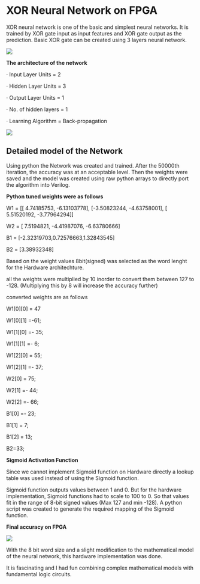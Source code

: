 # XOR Neural Network on FPGA

XOR neural network is one of the basic and simplest neural networks. It is trained by XOR gate input as input features and XOR gate output as the prediction. Basic XOR gate can be created using 3 layers neural network. 


![](https://miro.medium.com/max/793/1*oPkSNcU9hmt-UuTMkPW-MA.png)

**The architecture of the network**

· Input Layer Units = 2

· Hidden Layer Units = 3

· Output Layer Units = 1

· No. of hidden layers = 1

· Learning Algorithm = Back-propagation


![](https://miro.medium.com/max/701/1*ZebFhBNXB8x7B5kYvMloCQ.png)

## Detailed model of the Network

Using python the Network was created and trained. After the 50000th iteration, the accuracy was at an acceptable level. Then the weights were saved and the model was created using raw python arrays to directly port the algorithm into Verilog.

**Python tuned weights were as follows**

W1 = [[ 4.74185753, -6.13103778], [-3.50823244, -4.63758001], [ 5.51520192, -3.77964294]]

W2 = [ 7.5194821, -4.41987076, -6.63780666]

B1 = [-2.32319703,0.72576663,1.32843545]

B2 = [3.38932348]

Based on the weight values 8bit(signed) was selected as the word lenght for the Hardware architechture.

all the weights were multiplied by 10 inorder to convert them between 127 to -128. (Multiplying this by 8 will increase the accuracy further)

converted weights are as follows

W1[0][0] = 47

W1[0][1] =-61;

W1[1][0] =- 35;

W1[1][1] =- 6;

W1[2][0] = 55;

W1[2][1] =- 37;

W2[0] = 75;

W2[1] =- 44;

W2[2] =- 66;

B1[0] =- 23;

B1[1] = 7;

B1[2] = 13;

B2=33;

**Sigmoid Activation Function**

Since we cannot implement Sigmoid function on Hardware directly a lookup table was used instead of using the Sigmoid function.

Sigmoid function outputs values between 1 and 0. But for the hardware implementation, Sigmoid functions had to scale to 100 to 0. So that values fit in the range of 8-bit signed values (Max 127 and min -128). A python script was created to generate the required mapping of the Sigmoid function.

**Final accuracy on FPGA**

![](https://miro.medium.com/max/388/1*AFWnKqXRMtHiQvcjdbr0bw.png)

With the 8 bit word size and a slight modification to the mathematical model of the neural network, this hardware implementation was done.

It is fascinating and I had fun combining complex mathematical models with fundamental logic circuits.


